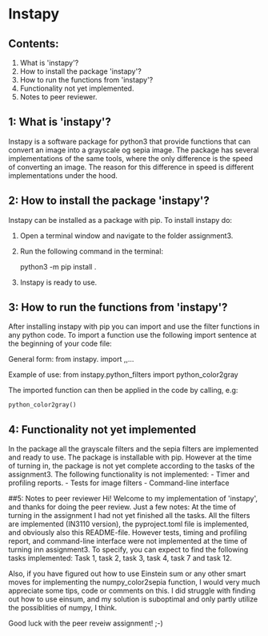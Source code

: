 # Instapy

## Contents:

1. What is 'instapy'?
2. How to install the package 'instapy'?
3. How to run the functions from 'instapy'?
4. Functionality not yet implemented.
5. Notes to peer reviewer.

## 1: What is 'instapy'?

Instapy is a software package for python3 that provide functions that can convert
an image into a grayscale og sepia image. The package has several implementations
of the same tools, where the only difference is the speed of converting an image.
The reason for this difference in speed is different implementations under the hood.

## 2: How to install the package 'instapy'?

Instapy can be installed as a package with pip. To install instapy do:
1. Open a terminal window and navigate to the folder assignment3.
2. Run the following command in the terminal:

    python3 -m pip install .

3. Instapy is ready to use.

## 3: How to run the functions from 'instapy'?
After installing instapy with pip you can import and use the filter functions
in any python code. To import a function use the following import sentence
at the beginning of your code file:

General form:
    from instapy.<module> import <function>,<function>,...

Example of use:
    from instapy.python_filters import python_color2gray

The imported function can then be applied in the code by calling, e.g:

    python_color2gray()

## 4: Functionality not yet implemented
In the package all the grayscale filters and the sepia filters are implemented
and ready to use. The package is installable with pip. However at the time of
turning in, the package is not yet complete according to the tasks
of the assignment3.
The following functionality is not implemented:
    - Timer and profiling reports.
    - Tests for image filters
    - Command-line interface

##5: Notes to peer reviewer
Hi! Welcome to my implementation of 'instapy', and thanks for doing the peer
review. Just a few notes:
At the time of turning in the assignment I had not yet finished all the tasks.
All the filters are implemented (IN3110 version), the pyproject.toml file is
implemented, and obviously also this README-file. However tests, timing and
profiling report, and command-line interface were not implemented at the time
of turning inn assignment3. To specify, you can expect to find the
following tasks implemented:
Task 1, task 2, task 3, task 4, task 7 and task 12.

Also, if you have figured out how to use Einstein sum or any other smart
moves for implementing the numpy_color2sepia function, I would very much
appreciate some tips, code or comments on this. I did struggle with finding out
how to use einsum, and my solution is suboptimal and only partly utilize
the possiblities of numpy, I think.

Good luck with the peer reveiw assignment! ;-)
